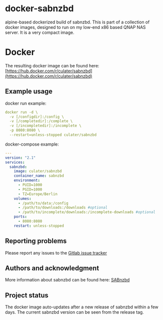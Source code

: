 # docker-sabnzbd

<!--- 
[![pipeline status](https://gitlab.com/homesrvr/docker-sabnzbd/badges/main/pipeline.svg)](https://gitlab.com/homesrvr/docker-sabnzbd/commits/main) 
[![Sabnzbd Release](https://gitlab.com/homesrvr/docker-sabnzbd/-/jobs/artifacts/main/raw/release.svg?job=PublishBadge)](https://gitlab.com/homesrvr/docker-sabnzbd/-/jobs/artifacts/main/raw/release.txt?job=PublishBadge)
[![Docker link](https://gitlab.com/homesrvr/docker-sabnzbd/-/jobs/artifacts/main/raw/dockerimage.svg?job=PublishBadge)](https://hub.docker.com/r/culater/sabnzbd)
-->


alpine-based dockerized build of sabnzbd.
This is part of a collection of docker images, designed to run on my low-end x86 based QNAP NAS server. It is a very compact image.

# Docker
The resulting docker image can be found here: [https://hub.docker.com/r/culater/sabnzbd](https://hub.docker.com/r/culater/sabnzbd)

## Example usage

docker run example:
```yaml
docker run -d \
  -v [/configdir]:/config \
  -v [/completedir]:/complete \
  -v [/incompletedir]:/incomplete \
  -p 8080:8080 \
  --restart=unless-stopped culater/sabnzbd
````

docker-compose example:
```yaml
---
version: "2.1"
services:
  sabnzbd:
    image: culater/sabnzbd
    container_name: sabnzbd
    environment:
      - PUID=1000
      - PGID=1000
      - TZ=Europe/Berlin
    volumes:
      - /path/to/data:/config
      - /path/to/downloads:/downloads #optional
      - /path/to/incomplete/downloads:/incomplete-downloads #optional
    ports:
      - 8080:8080
    restart: unless-stopped
````

## Reporting problems
Please report any issues to the [Gitlab issue tracker](https://gitlab.com/homesrvr/docker-sabnzbd/-/issues)

## Authors and acknowledgment
More information about sabnzbd can be found here:
[SABnzbd](https://sabnzbd.org "SABnzbd Project Homepage") 


## Project status
The docker image auto-updates after a new release of sabnzbd within a few days. The current sabnzbd version can be seen from the release tag. 

